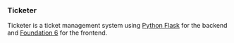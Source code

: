 ### Ticketer 
Ticketer is a ticket management system using [Python Flask](http://flask.pocoo.org "Takes all the work out of the backend") for the backend and [Foundation 6](http://foundation.zurb.com "Not bootstrap") for the frontend.
